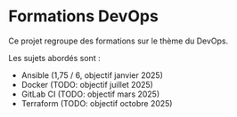 # Formations DevOps

Ce projet regroupe des formations sur le thème du DevOps.

Les sujets abordés sont :
- Ansible (1,75 / 6, objectif janvier 2025)
- Docker (TODO: objectif juillet 2025)
- GitLab CI (TODO: objectif mars 2025)
- Terraform (TODO: objectif octobre 2025)
